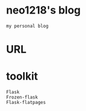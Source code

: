 # neo1218's blog

    my personal blog

# URL


# toolkit

    Flask
    Frozen-flask
    Flask-flatpages
